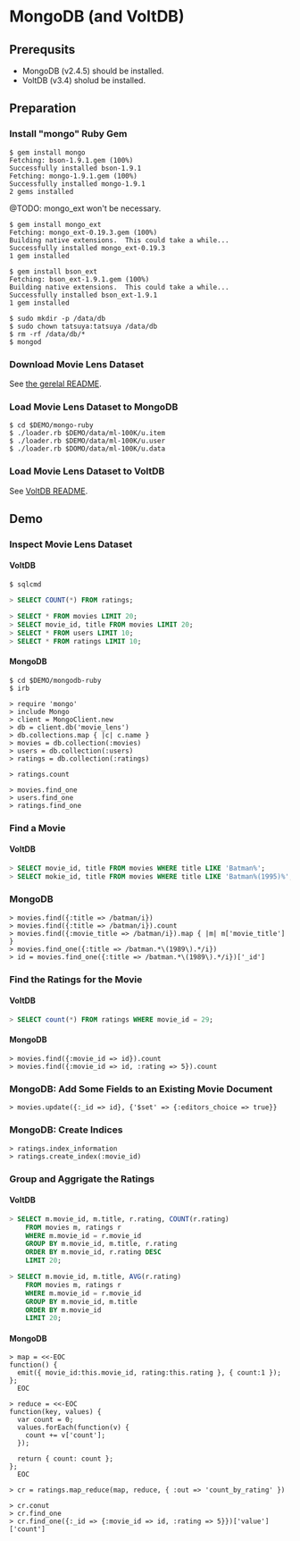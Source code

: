 # MongoDB (and VoltDB)

## Prerequsits

- MongoDB (v2.4.5) should be installed.
- VoltDB (v3.4) sholud be installed.


## Preparation

### Install "mongo" Ruby Gem

```console
$ gem install mongo
Fetching: bson-1.9.1.gem (100%)
Successfully installed bson-1.9.1
Fetching: mongo-1.9.1.gem (100%)
Successfully installed mongo-1.9.1
2 gems installed
```

@TODO: mongo_ext won't be necessary.

```console
$ gem install mongo_ext
Fetching: mongo_ext-0.19.3.gem (100%)
Building native extensions.  This could take a while...
Successfully installed mongo_ext-0.19.3
1 gem installed
```

```console
$ gem install bson_ext
Fetching: bson_ext-1.9.1.gem (100%)
Building native extensions.  This could take a while...
Successfully installed bson_ext-1.9.1
1 gem installed
```

```console
$ sudo mkdir -p /data/db
$ sudo chown tatsuya:tatsuya /data/db
$ rm -rf /data/db/*
$ mongod
```

### Download Movie Lens Dataset

See [the gerelal README](../README.md).


### Load Movie Lens Dataset to MongoDB

```console
$ cd $DEMO/mongo-ruby
$ ./loader.rb $DEMO/data/ml-100K/u.item
$ ./loader.rb $DEMO/data/ml-100K/u.user
$ ./loader.rb $DOMO/data/ml-100K/u.data
```


### Load Movie Lens Dataset to VoltDB

See [VoltDB README](../voltdb/README.md).



## Demo

### Inspect Movie Lens Dataset

#### VoltDB

```console
$ sqlcmd
```

```sql
> SELECT COUNT(*) FROM ratings;
```

```sql
> SELECT * FROM movies LIMIT 20;
> SELECT movie_id, title FROM movies LIMIT 20;
> SELECT * FROM users LIMIT 10;
> SELECT * FROM ratings LIMIT 10;
```

#### MongoDB

```console
$ cd $DEMO/mongodb-ruby
$ irb
```

```irb
> require 'mongo'
> include Mongo
> client = MongoClient.new
> db = client.db('movie_lens')
> db.collections.map { |c| c.name }
> movies = db.collection(:movies)
> users = db.collection(:users)
> ratings = db.collection(:ratings)
```

```irb
> ratings.count
```

```irb
> movies.find_one
> users.find_one
> ratings.find_one
```

### Find a Movie

#### VoltDB

```sql
> SELECT movie_id, title FROM movies WHERE title LIKE 'Batman%';
> SELECT mokie_id, title FROM movies WHERE title LIKE 'Batman%(1995)%';
```

### MongoDB

```irb
> movies.find({:title => /batman/i})
> movies.find({:title => /batman/i}).count
> movies.find({:movie_title => /batman/i}).map { |m| m['movie_title'] }
> movies.find_one({:title => /batman.*\(1989\).*/i})
> id = movies.find_one({:title => /batman.*\(1989\).*/i})['_id']
```

### Find the Ratings for the Movie

#### VoltDB

```sql
> SELECT count(*) FROM ratings WHERE movie_id = 29;
```

#### MongoDB

```irb
> movies.find({:movie_id => id}).count
> movies.find({:movie_id => id, :rating => 5}).count
```

### MongoDB: Add Some Fields to an Existing Movie Document

```irb
> movies.update({:_id => id}, {'$set' => {:editors_choice => true}}
```

### MongoDB: Create Indices

```irb
> ratings.index_information
> ratings.create_index(:movie_id)
```

### Group and Aggrigate the Ratings

#### VoltDB

```sql
> SELECT m.movie_id, m.title, r.rating, COUNT(r.rating)
    FROM movies m, ratings r
    WHERE m.movie_id = r.movie_id
    GROUP BY m.movie_id, m.title, r.rating
    ORDER BY m.movie_id, r.rating DESC
    LIMIT 20;

> SELECT m.movie_id, m.title, AVG(r.rating)
    FROM movies m, ratings r
    WHERE m.movie_id = r.movie_id
    GROUP BY m.movie_id, m.title
    ORDER BY m.movie_id
    LIMIT 20;
```


#### MongoDB

```irb
> map = <<-EOC
function() {
  emit({ movie_id:this.movie_id, rating:this.rating }, { count:1 });
};
  EOC

> reduce = <<-EOC
function(key, values) {
  var count = 0;
  values.forEach(function(v) {
    count += v['count'];
  });
 
  return { count: count };
};
  EOC

> cr = ratings.map_reduce(map, reduce, { :out => 'count_by_rating' })
```

```irb
> cr.conut
> cr.find_one
> cr.find_one({:_id => {:movie_id => id, :rating => 5}})['value']['count']
```

